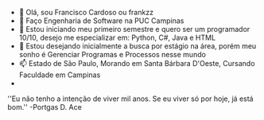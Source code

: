 - 👋 Olá, sou Francisco Cardoso ou frankzz
- 👀 Faço Engenharia de Software na PUC Campinas
- 🌱 Estou iniciando meu primeiro semestre e quero ser um programador 10/10, desejo me especializar em: Python, C#, Java e HTML
- 💞️ Estou desejando inicialmente a busca por estágio na área, porém meu sonho é Gerenciar Programas e Processos nesse mundo
- 📫 Estado de São Paulo, Morando em Santa Bárbara D'Oeste, Cursando Faculdade em Campinas
- 
''Eu não tenho a intenção de viver mil anos. Se eu viver só por hoje, já está bom.''
-Portgas D. Ace
<!---
frakzzPUC/frakzzPUC is a ✨ special ✨ repository because its `README.md` (this file) appears on your GitHub profile.
You can click the Preview link to take a look at your changes.
--->
